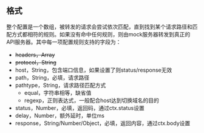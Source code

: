 ## 格式

整个配置是一个数组，被转发的请求会尝试依次匹配，直到找到某个请求路径和匹配方式都相符的规则。如果没有命中任何规则，则由mock服务器转发到真正的API服务器。其中每一项配置规则支持的字段为：
- ~~headers，Array~~
- ~~protocol，String~~
- host，String，包含端口信息，如果设置了则status/response无效
- path，String，必填，请求路径
- pathtype，String，请求路径匹配方式
    - equal，字符串相等，缺省值
    - regexp，正则表达式，一般配合host达到切换域名的目的
- status，Number，必填，返回码，通过ctx.status设置
- delay，Number，额外延时，单位ms
- response，String/Number/Object，必填，返回内容，通过ctx.body设置
